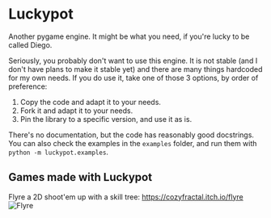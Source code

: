 # Luckypot

Another pygame engine. It might be what you need, if you're lucky to be called Diego.

Seriously, you probably don't want to use this engine.
It is not stable (and I don't have plans to make it stable yet) and there are many things hardcoded for my own needs.
If you do use it, take one of those 3 options, by order of preference:
1. Copy the code and adapt it to your needs.
2. Fork it and adapt it to your needs.
3. Pin the library to a specific version, and use it as is.

There's no documentation, but the code has reasonably good docstrings.
You can also check the examples in the `examples` folder, and run them with
`python -m luckypot.examples`.


## Games made with Luckypot

Flyre a 2D shoot'em up with a skill tree: https://cozyfractal.itch.io/flyre
![Flyre](https://img.itch.zone/aW1nLzU2NDIwMDUucG5n/original/Yl3rUc.png)
